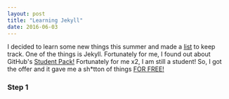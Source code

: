 ```yaml
---
layout: post
title: "Learning Jekyll"
date: 2016-06-03
---
```


I decided to learn some new things this summer and made a <a href="">list</a> to keep track. One of the things is Jekyll. Fortunately for me, I found out about GitHub's <a href="https://education.github.com/pack">Student Pack!</a>
Fortunately for me x2, I am still a student! So, I got the offer and it gave me a sh*tton of things <a href="https://media.giphy.com/media/dARUXSVNXc5Da/giphy.gif">FOR FREE!</a> </br>
<h3>Step 1</h3> </br>
